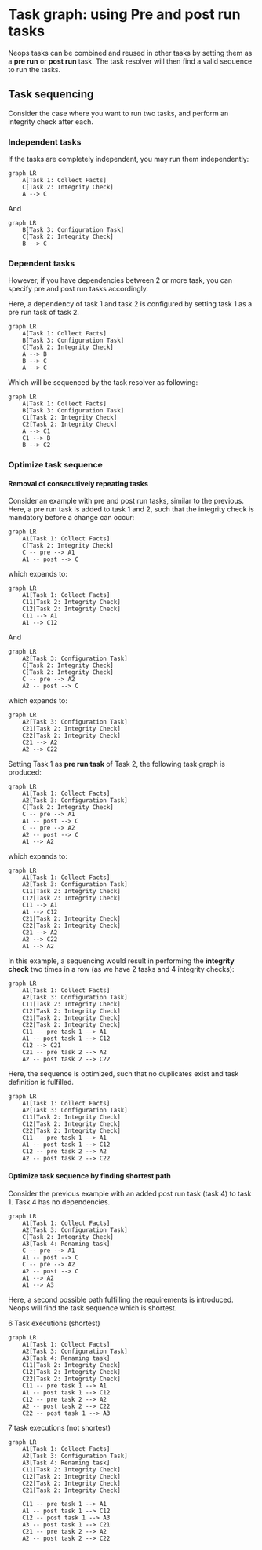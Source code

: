 # Task graph: using Pre and post run tasks

Neops tasks can be combined and reused in other tasks by setting them as a **pre run** or **post run** task. The task resolver will then find a valid sequence to run the tasks.

## Task sequencing

Consider the case where you want to run two tasks, and perform an integrity check after each.

### Independent tasks

If the tasks are completely independent, you may run them independently:
```mermaid
graph LR
    A[Task 1: Collect Facts]
    C[Task 2: Integrity Check]
    A --> C
```

And

```mermaid
graph LR
    B[Task 3: Configuration Task]
    C[Task 2: Integrity Check]
    B --> C
```

### Dependent tasks

However, if you have dependencies between 2 or more task, you can specify pre and post run tasks accordingly. 

Here, a dependency of task 1 and task 2 is configured by setting task 1 as a pre run task of task 2.

```mermaid
graph LR
    A[Task 1: Collect Facts]
    B[Task 3: Configuration Task]
    C[Task 2: Integrity Check]
    A --> B
    B --> C
    A --> C
```

Which will be sequenced by the task resolver as following:

```mermaid
graph LR
    A[Task 1: Collect Facts]
    B[Task 3: Configuration Task]
    C1[Task 2: Integrity Check]
    C2[Task 2: Integrity Check]
    A --> C1
    C1 --> B
    B --> C2
```

### Optimize task sequence

#### Removal of consecutively repeating tasks

Consider an example with pre and post run tasks, similar to the previous. Here, a pre run task is added to task 1 and 2, such that the integrity check is mandatory before a change can occur:

```mermaid
graph LR
    A1[Task 1: Collect Facts]
    C[Task 2: Integrity Check]
    C -- pre --> A1
    A1 -- post --> C
```

which expands to:

```mermaid
graph LR
    A1[Task 1: Collect Facts]
    C11[Task 2: Integrity Check]
    C12[Task 2: Integrity Check]
    C11 --> A1
    A1 --> C12
```

And

```mermaid
graph LR
    A2[Task 3: Configuration Task]
    C[Task 2: Integrity Check]
    C[Task 2: Integrity Check]
    C -- pre --> A2
    A2 -- post --> C
```
which expands to:

```mermaid
graph LR
    A2[Task 3: Configuration Task]
    C21[Task 2: Integrity Check]
    C22[Task 2: Integrity Check]
    C21 --> A2
    A2 --> C22
```

Setting Task 1 as **pre run task** of Task 2, the following task graph is produced:


```mermaid
graph LR
    A1[Task 1: Collect Facts]    
    A2[Task 3: Configuration Task]
    C[Task 2: Integrity Check]
    C -- pre --> A1
    A1 -- post --> C
    C -- pre --> A2
    A2 -- post --> C
    A1 --> A2
```

which expands to:

```mermaid
graph LR
    A1[Task 1: Collect Facts]    
    A2[Task 3: Configuration Task]
    C11[Task 2: Integrity Check]
    C12[Task 2: Integrity Check]
    C11 --> A1
    A1 --> C12
    C21[Task 2: Integrity Check]
    C22[Task 2: Integrity Check]
    C21 --> A2
    A2 --> C22
    A1 --> A2
```

In this example, a sequencing would result in performing the __integrity check__ two times in a row (as we have 2 tasks and 4 integrity checks):

```mermaid
graph LR
    A1[Task 1: Collect Facts]    
    A2[Task 3: Configuration Task]
    C11[Task 2: Integrity Check]
    C12[Task 2: Integrity Check]
    C21[Task 2: Integrity Check]
    C22[Task 2: Integrity Check]
    C11 -- pre task 1 --> A1
    A1 -- post task 1 --> C12
    C12 --> C21
    C21 -- pre task 2 --> A2
    A2 -- post task 2 --> C22
```

Here, the sequence is optimized, such that no duplicates exist and task definition is fulfilled.

```mermaid
graph LR
    A1[Task 1: Collect Facts]    
    A2[Task 3: Configuration Task]
    C11[Task 2: Integrity Check]
    C12[Task 2: Integrity Check]
    C22[Task 2: Integrity Check]
    C11 -- pre task 1 --> A1
    A1 -- post task 1 --> C12
    C12 -- pre task 2 --> A2
    A2 -- post task 2 --> C22
```


#### Optimize task sequence by finding shortest path

Consider the previous example with an added post run task (task 4) to task 1. Task 4 has no dependencies.


```mermaid
graph LR
    A1[Task 1: Collect Facts]    
    A2[Task 3: Configuration Task]
    C[Task 2: Integrity Check]
    A3[Task 4: Renaming task]
    C -- pre --> A1
    A1 -- post --> C
    C -- pre --> A2
    A2 -- post --> C
    A1 --> A2
    A1 --> A3
```

Here, a second possible path fulfilling the requirements is introduced. Neops will find the task sequence which is shortest.

6 Task executions (shortest)

```mermaid
graph LR
    A1[Task 1: Collect Facts]    
    A2[Task 3: Configuration Task]
    A3[Task 4: Renaming task]
    C11[Task 2: Integrity Check]
    C12[Task 2: Integrity Check]
    C22[Task 2: Integrity Check]
    C11 -- pre task 1 --> A1
    A1 -- post task 1 --> C12
    C12 -- pre task 2 --> A2
    A2 -- post task 2 --> C22
    C22 -- post task 1 --> A3
```

7 task executions (not shortest)

```mermaid
graph LR
    A1[Task 1: Collect Facts]    
    A2[Task 3: Configuration Task]
    A3[Task 4: Renaming task]
    C11[Task 2: Integrity Check]
    C12[Task 2: Integrity Check]
    C22[Task 2: Integrity Check]
    C21[Task 2: Integrity Check]

    C11 -- pre task 1 --> A1
    A1 -- post task 1 --> C12
    C12 -- post task 1 --> A3
    A3 -- post task 1 --> C21
    C21 -- pre task 2 --> A2
    A2 -- post task 2 --> C22
```